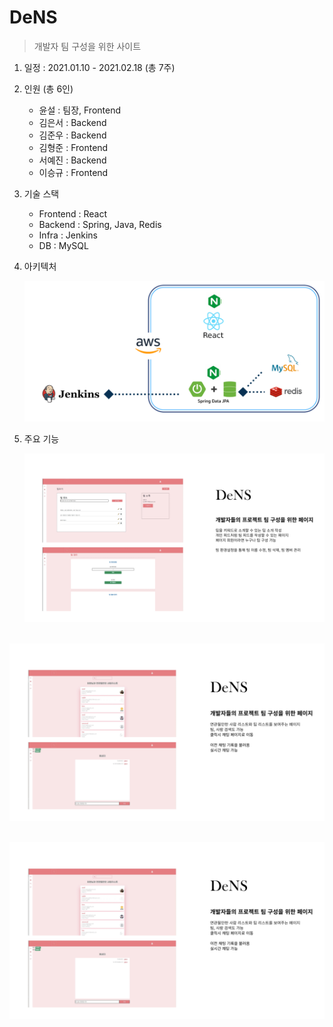 # DeNS

> 개발자 팀 구성을 위한 사이트

1. 일정 : 2021.01.10 - 2021.02.18 (총 7주)

2. 인원 (총 6인)

   - 윤설 : 팀장, Frontend
   - 김은서 : Backend
   - 김준우 : Backend
   - 김형준 : Frontend
   - 서예진 : Backend
   - 이승규 : Frontend

3. 기술 스택

   - Frontend : React
   - Backend : Spring, Java, Redis
   - Infra : Jenkins
   - DB : MySQL

4. 아키텍처

   ![dens_architecture](README.assets/dens_architecture.PNG)

5. 주요 기능

   ![page1](README.assets/page1.png)

​	![page2](README.assets/page2.png)

​	![page3](README.assets/page3.png)